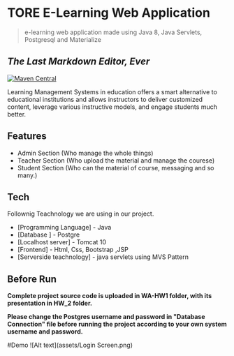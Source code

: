 
# TORE E-Learning Web Application
> e-learning web application made using Java 8, Java Servlets, Postgresql and Materialize

## _The Last Markdown Editor, Ever_

[![Maven Central](https://maven-badges.herokuapp.com/maven-central/cz.jirutka.rsql/rsql-parser/badge.svg)](https://maven-badges.herokuapp.com/maven-central/cz.jirutka.rsql/rsql-parser)

Learning Management Systems in education offers a smart alternative to educational institutions and allows instructors to deliver customized content, leverage various instructive models, and engage students much better.



## Features

- Admin Section (Who manage the whole things)
- Teacher Section (Who upload the material and manage the courese)
- Student Section (Who can the material of course, messaging and so many.)


## Tech

Follownig Teachnology we are using in our project.

- [Programming Language] - Java
- [Database ] - Postgre
- [Localhost server] - Tomcat 10
- [Frontend] - Html, Css, Bootstrap ,JSP 
- [Serverside teachnology] - java servlets using MVS Pattern


## Before Run

**Complete project source code is uploaded in WA-HW1 folder, with its presentation in HW_2 folder.**

**Please change the Postgres username and password in "Database Connection" file before running the project according to your own system username and password.**

#Demo
![Alt text](assets/Login Screen.png)

<br>
